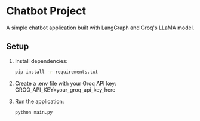 # Chatbot Project

A simple chatbot application built with LangGraph and Groq's LLaMA model.

## Setup

1. Install dependencies:
   ```bash
   pip install -r requirements.txt

2. Create a .env file with your Groq API key:
    GROQ_API_KEY=your_groq_api_key_here

3. Run the application:
    ```bash
    python main.py